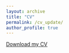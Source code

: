 ```yaml
---
layout: archive
title: "CV"
permalink: /cv_update/
author_profile: true
---
```


[Download my CV](https://yuriresende.github.io/Yuri_Fonseca_CV.pdf)
